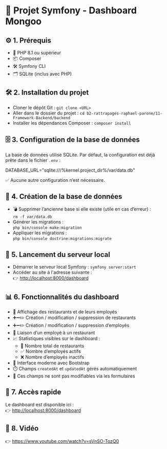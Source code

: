 # 🥗 Projet Symfony - Dashboard Mongoo

## ⚙️ 1. Prérequis

- 🐘 PHP 8.1 ou supérieur  
- 📦 Composer  
- 🛠️ Symfony CLI 
- 🗂️ SQLite (inclus avec PHP)  

## 🛠️ 2. Installation du projet

- Cloner le dépôt Git : `git clone <URL>`  
- Aller dans le dossier du projet : `cd b2-rattrapages-raphael-parone/11-Framework-Backend/backend`  
- Installer les dépendances Composer : `composer install`  

## 🗄️ 3. Configuration de la base de données

La base de données utilise SQLite. Par défaut, la configuration est déjà prête dans le fichier `.env` :

DATABASE_URL="sqlite:///%kernel.project_dir%/var/data.db"

✅ Aucune autre configuration n’est nécessaire.

## 🧱 4. Création de la base de données

- 💣 Supprimer l’ancienne base si elle existe (utile en cas d’erreur) :  
  `rm -f var/data.db`
- Générer les migrations :  
  `php bin/console make:migration`
- Appliquer les migrations :  
  `php bin/console doctrine:migrations:migrate`

## 🚀 5. Lancement du serveur local

- Démarrer le serveur local Symfony : `symfony server:start`  
- Accéder au site à l'adresse suivante :  
  👉 [http://localhost:8000/dashboard](http://localhost:8000/dashboard)

## 📊 6. Fonctionnalités du dashboard

- 👀 Affichage des restaurants et de leurs employés  
- ➕➖✏️ Création / modification / suppression de restaurants  
- ➕➖✏️ Création / modification / suppression d’employés  
- 🔗 Liaison d’un employé à un restaurant  
- 📈 Statistiques visibles sur le dashboard :
  - 🏢 Nombre total de restaurants  
  - ✅ Nombre d’employés actifs  
  - ❌ Nombre d’employés inactifs  
- 🎨 Interface moderne avec Bootstrap  
- ⏱️ Champs `createdAt` et `updatedAt` gérés automatiquement  
- 🚫 Ces champs ne sont pas modifiables via les formulaires  

## 🔗 7. Accès rapide

Le dashboard est disponible ici :  
👉 [http://localhost:8000/dashboard](http://localhost:8000/dashboard)

## 🎥 8. Vidéo

👉 https://www.youtube.com/watch?v=sVnSO-TozQ0
